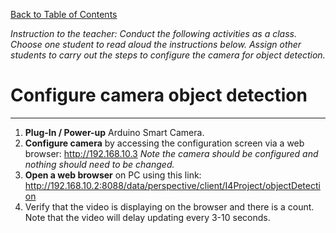[Back to Table of Contents](README.md)

*Instruction to the teacher: Conduct the following activities as a class. Choose one student to read aloud the instructions below. Assign other students to carry out the steps to configure the camera for object detection.*
# Configure camera object detection
---
1. **Plug-In / Power-up** Arduino Smart Camera.
2. **Configure camera** by accessing the configuration screen via a web browser: 
  http://192.168.10.3
  *Note the camera should be configured and nothing should need to be changed.*
3. **Open a web browser** on PC using this link: 
  http://192.168.10.2:8088/data/perspective/client/I4Project/objectDetection
4. Verify that the video is displaying on the browser and there is a count.  Note that the video will delay updating every 3-10 seconds.

